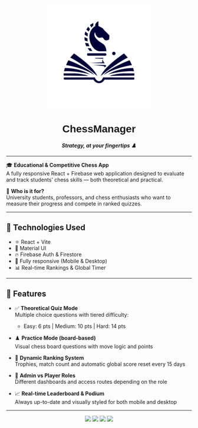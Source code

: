 <p align="center">
  <img src="https://raw.githubusercontent.com/SergioRP18/LOGO-ChessManager/292e0a3706584a97eb345581acc70143b82f7f92/logo-readme-sintexto.svg" alt="ChessManager Logo" width="280" />
</p>

<h1 align="center" style="font-family:'Archivo', sans-serif;">
  <strong>ChessManager</strong>
</h1>

<p align="center">
  <em><strong>Strategy, at your fingertips ♟️</strong></em>
</p>

---

🎓 **Educational & Competitive Chess App**  
A fully responsive React + Firebase web application designed to evaluate and track students’ chess skills — both theoretical and practical.

💼 **Who is it for?**  
University students, professors, and chess enthusiasts who want to measure their progress and compete in ranked quizzes.

---

## 🔧 Technologies Used

- ⚛️ React + Vite  
- 🎨 Material UI  
- 🔥 Firebase Auth & Firestore  
- 📱 Fully responsive (Mobile & Desktop)  
- 📊 Real-time Rankings & Global Timer  

---

## 🧠 Features

- ✅ **Theoretical Quiz Mode**  
  Multiple choice questions with tiered difficulty:
  - Easy: 6 pts | Medium: 10 pts | Hard: 14 pts

- ♟️ **Practice Mode (board-based)**  
  Visual chess board questions with move logic and points

- 🏅 **Dynamic Ranking System**  
  Trophies, match count and automatic global score reset every 15 days

- 👥 **Admin vs Player Roles**  
  Different dashboards and access routes depending on the role

- 📈 **Real-time Leaderboard & Podium**  
  Always up-to-date and visually styled for both mobile and desktop

---

<p align="center">
  <img src="https://img.shields.io/badge/React-v18-blue?logo=react" />
  <img src="https://img.shields.io/badge/Firebase-Auth%20%26%20DB-orange?logo=firebase" />
  <img src="https://img.shields.io/badge/Material--UI-Styled%20Components-007FFF?logo=mui" />
  <img src="https://img.shields.io/badge/Responsive--Ready-Mobile%20%2F%20Desktop-green" />
</p>

